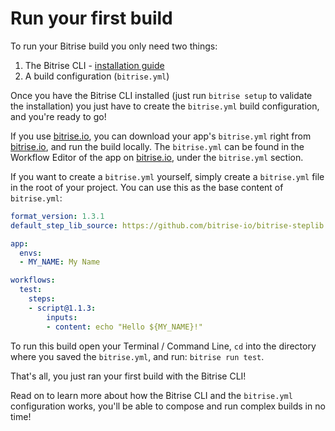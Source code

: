 # Run your first build

To run your Bitrise build you only need two things:

1. The Bitrise CLI - [installation guide](https://github.com/OrganizationDummy/devcenter/tree/acf5f40e38b6dcf6fe62e839a4c04acb31fdebd2/bitrise-cli/installation/README.md)
2. A build configuration \(`bitrise.yml`\)

Once you have the Bitrise CLI installed \(just run `bitrise setup` to validate the installation\) you just have to create the `bitrise.yml` build configuration, and you're ready to go!

If you use [bitrise.io](https://www.bitrise.io), you can download your app's `bitrise.yml` right from [bitrise.io](https://www.bitrise.io), and run the build locally. The `bitrise.yml` can be found in the Workflow Editor of the app on [bitrise.io](https://www.bitrise.io), under the `bitrise.yml` section.

If you want to create a `bitrise.yml` yourself, simply create a `bitrise.yml` file in the root of your project. You can use this as the base content of `bitrise.yml`:

```yaml
format_version: 1.3.1
default_step_lib_source: https://github.com/bitrise-io/bitrise-steplib.git

app:
  envs:
  - MY_NAME: My Name

workflows:
  test:
    steps:
    - script@1.1.3:
        inputs:
        - content: echo "Hello ${MY_NAME}!"
```

To run this build open your Terminal / Command Line, `cd` into the directory where you saved the `bitrise.yml`, and run: `bitrise run test`.

That's all, you just ran your first build with the Bitrise CLI!

Read on to learn more about how the Bitrise CLI and the `bitrise.yml` configuration works, you'll be able to compose and run complex builds in no time!

